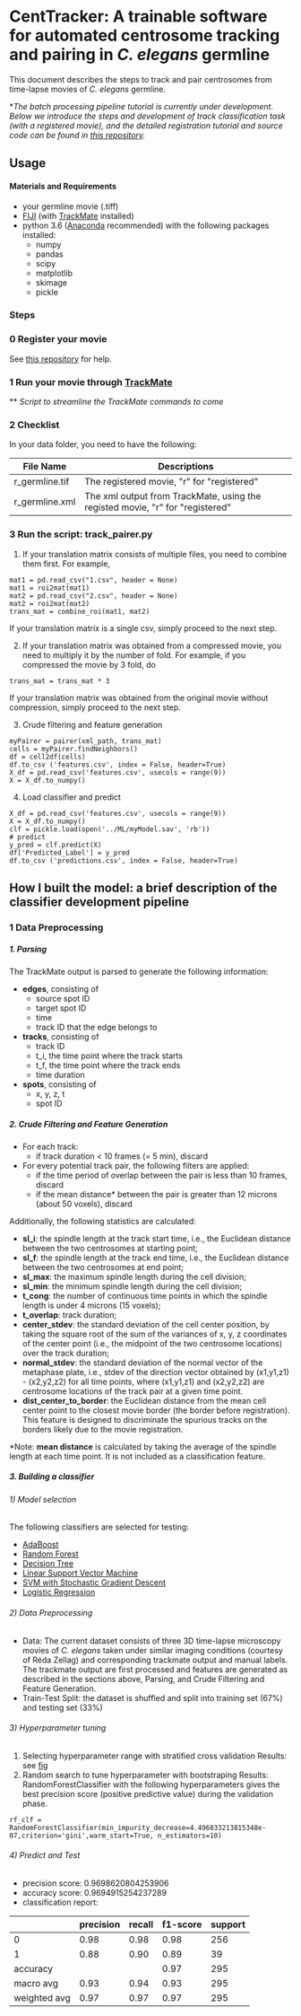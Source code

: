 # CentTracker: A trainable software for automated centrosome tracking and pairing in *C. elegans* germline

This document describes the steps to track and pair centrosomes from time-lapse movies of *C. elegans* germline.

**The batch processing pipeline tutorial is currently under development. Below we introduce the steps and development of track classification task (with a registered movie), and the detailed registration tutorial and source code can be found in [this repository](https://github.com/gerhold-lab/Semi-automated-GSC-registration/).*

## Usage

#### Materials and Requirements
- your germline movie (.tiff)
- [FIJI](https://imagej.net/Fiji) (with [TrackMate](https://imagej.net/TrackMate) installed)
- python 3.6 ([Anaconda](https://www.anaconda.com/) recommended) with the following packages installed: 
  - numpy
  - pandas
  - scipy
  - matplotlib
  - skimage
  - pickle

### Steps











### 0 Register your movie
See [this repository](https://github.com/gerhold-lab/Semi-automated-GSC-registration/) for help.

### 1 Run your movie through [TrackMate](https://imagej.net/TrackMate)
** *Script to streamline the TrackMate commands to come*

### 2 Checklist
In your data folder, you need to have the following:

|File Name| Descriptions  	|
|---	    |---	            |
|r_germline.tif| The registered movie, "r" for "registered" |
|r_germline.xml   	| The xml output from TrackMate, using the registed movie, "r" for "registered"  |

### 3 Run the script: track_pairer.py
1. If your translation matrix consists of multiple files, you need to combine them first. For example,
```
mat1 = pd.read_csv("1.csv", header = None)
mat1 = roi2mat(mat1)
mat2 = pd.read_csv("2.csv", header = None)
mat2 = roi2mat(mat2)
trans_mat = combine_roi(mat1, mat2)
```
If your translation matrix is a single csv, simply proceed to the next step.

2. If your translation matrix was obtained from a compressed movie, you need to multiply it by the number of fold. For example, if you compressed the movie by 3 fold, do
```
trans_mat = trans_mat * 3
```
If your translation matrix was obtained from the original movie without compression, simply proceed to the next step.

3. Crude filtering and feature generation
```
myPairer = pairer(xml_path, trans_mat)
cells = myPairer.findNeighbors()
df = cell2df(cells)
df.to_csv ('features.csv', index = False, header=True)
X_df = pd.read_csv('features.csv', usecols = range(9))
X = X_df.to_numpy()
```
4. Load classifier and predict
```
X_df = pd.read_csv('features.csv', usecols = range(9))
X = X_df.to_numpy()
clf = pickle.load(open('../ML/myModel.sav', 'rb'))
# predict
y_pred = clf.predict(X)
df['Predicted_Label'] = y_pred
df.to_csv ('predictions.csv', index = False, header=True)
```

## How I built the model: a brief description of the classifier development pipeline
### 1 Data Preprocessing

##### 1. Parsing
The TrackMate output is parsed to generate the following information:
  - **edges**, consisting of
    - source spot ID
    - target spot ID
    - time
    - track ID that the edge belongs to
  - **tracks**, consisting of
    - track ID
    - t_i, the time point where the track starts
    - t_f, the time point where the track ends
    - time duration
  - **spots**, consisting of
    - x, y, z, t
    - spot ID

##### 2. Crude Filtering and Feature Generation
- For each track:
  - if track duration < 10 frames (= 5 min), discard
- For every potential track pair, the following filters are applied:
  - if the time period of overlap between the pair is less than 10 frames, discard
  - if the mean distance* between the pair is greater than 12 microns (about 50 voxels), discard

Additionally, the following statistics are calculated:

- **sl_i**: the spindle length at the track start time, i.e., the Euclidean distance between the two centrosomes at starting point;
- **sl_f**: the spindle length at the track end time, i.e., the Euclidean distance between the two centrosomes at end point;
- **sl_max**: the maximum spindle length during the cell division;
- **sl_min**: the minimum spindle length during the cell division;
- **t_cong**: the number of continuous time points in which the spindle length is under 4 microns (15 voxels);
- **t_overlap**: track duration;
- **center_stdev**: the standard deviation of the cell center position, by taking the square root of the sum of the variances of x, y, z coordinates of the center point (i.e., the midpoint of the two centrosome locations) over the track duration;
- **normal_stdev**: the standard deviation of the normal vector of the metaphase plate, i.e., stdev of the direction vector obtained by (x1,y1,z1) - (x2,y2,z2) for all time points, where (x1,y1,z1) and (x2,y2,z2) are centrosome locations of the track pair at a given time point.
- **dist_center_to_border**: the Euclidean distance from the mean cell center point to the closest movie border (the border before registration). This feature is designed to discriminate the spurious tracks on the borders likely due to the movie registration.

*Note: **mean distance** is calculated by taking the average of the spindle length at each time point. It is not included as a classification feature.

##### 3. Building a classifier
###### 1) Model selection
The following classifiers are selected for testing:
  - [AdaBoost](https://scikit-learn.org/stable/modules/generated/sklearn.ensemble.AdaBoostClassifier.html)
  - [Random Forest](https://scikit-learn.org/stable/modules/generated/sklearn.ensemble.RandomForestClassifier.html)
  - [Decision Tree](https://scikit-learn.org/stable/modules/generated/sklearn.tree.DecisionTreeClassifier.html)
  - [Linear Support Vector Machine](https://scikit-learn.org/stable/modules/generated/sklearn.svm.LinearSVC.html#sklearn.svm.LinearSVC)
  - [SVM with Stochastic Gradient Descent](https://scikit-learn.org/stable/modules/generated/sklearn.linear_model.SGDClassifier.html#sklearn.linear_model.SGDClassifier)
  - [Logistic Regression](https://scikit-learn.org/stable/modules/generated/sklearn.linear_model.LinearRegression.html)

###### 2) Data Preprocessing
  - Data: The current dataset consists of three 3D time-lapse microscopy movies of *C. elegans* taken under similar imaging conditions (courtesy of Réda Zellag) and corresponding trackmate output and manual labels. The trackmate output are first processed and features are generated as described in the sections above, Parsing, and Crude Filtering and Feature Generation.
  - Train-Test Split: the dataset is shuffled and split into training set (67%) and testing set (33%)

###### 3) Hyperparameter tuning
1. Selecting hyperparameter range with stratified cross validation
  Results: see [fig](https://github.com/yifnzhao/semi-automated-centrosome-pairing/blob/master/fig/)
2. Random search to tune hyperparameter with bootstraping
  Results: RandomForestClassifier with the following hyperparameters gives the best precision score (positive predictive value) during the validation phase.
  ```
  rf_clf = RandomForestClassifier(min_impurity_decrease=4.496833213815348e-07,criterion='gini',warm_start=True, n_estimators=10)
  ```

  ###### 4) Predict and Test
  - precision score: 0.9698620804253906
  - accuracy score: 0.9694915254237289
  - classification report:

|     | precision    | recall    |f1-score|support|
  | ------------- |------------- | ------------- | ------------- | ------------- |
  | 0      | 0.98        | 0.98       | 0.98   | 256|
  | 1      | 0.88     | 0.90     | 0.89   | 39|
  |accuracy|||0.97|295|
  |macro avg   | 0.93 |     0.94 |    0.93  |    295|
  |  weighted avg |0.97  |    0.97|      0.97 |      295|
